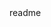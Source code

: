 <snippet>
  <content><![CDATA[
    # ${1:JScrape}
    TODO: Using python to scrape jeopardy answers and questions from pages on j-archive.com
    ]]></content>
  <tabTrigger>readme</tabTrigger>
</snippet>
